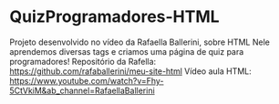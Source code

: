 # QuizProgramadores-HTML
Projeto desenvolvido no vídeo da Rafaella Ballerini, sobre HTML Nele aprendemos diversas tags e criamos uma página de quiz para programadores!
Repositório da Rafella: https://github.com/rafaballerini/meu-site-html
Vídeo aula HTML: https://www.youtube.com/watch?v=Fhy-5CtVkiM&ab_channel=RafaellaBallerini
